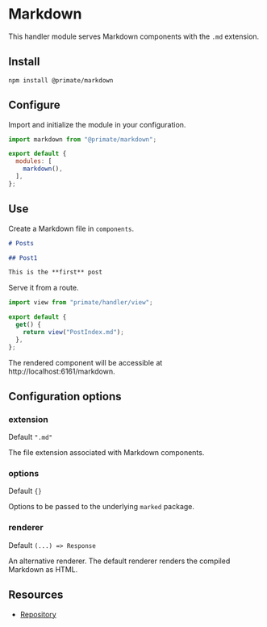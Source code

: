 # Markdown

This handler module serves Markdown components with the `.md` extension.

## Install

`npm install @primate/markdown`

## Configure

Import and initialize the module in your configuration.

```js caption=primate.config.js
import markdown from "@primate/markdown";

export default {
  modules: [
    markdown(),
  ],
};
```
## Use

Create a Markdown file in `components`.

```md caption=components/PostIndex.md
# Posts

## Post1

This is the **first** post
```

Serve it from a route.

```js caption=routes/markdown.js
import view from "primate/handler/view";

export default {
  get() {
    return view("PostIndex.md");
  },
};
```

The rendered component will be accessible at http://localhost:6161/markdown.

## Configuration options

### extension

Default `".md"`

The file extension associated with Markdown components.

### options

Default `{}`

Options to be passed to the underlying `marked` package.

### renderer

Default `(...) => Response`

An alternative renderer. The default renderer renders the compiled Markdown as
HTML.

## Resources

* [Repository][repo]

[repo]: https://github.com/primatejs/primate/tree/master/packages/frontend
